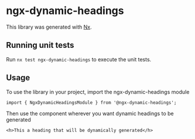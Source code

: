 # ngx-dynamic-headings

This library was generated with [Nx](https://nx.dev).

## Running unit tests

Run `nx test ngx-dynamic-headings` to execute the unit tests.


## Usage

To use the library in your project, import the ngx-dynamic-headings module

`import { NgxDynamicHeadingsModule } from '@ngx-dynamic-headings';` 

Then use the **<h>** component wherever you want dynamic headings to be generated

`<h>This a heading that will be dynamically generated</h>`